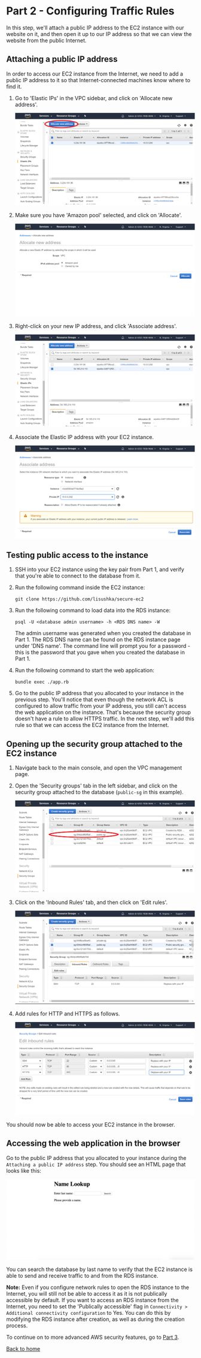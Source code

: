 # Part 2 - Configuring Traffic Rules

In this step, we'll attach a public IP address to the EC2 instance with our website on it, and then open it up to our IP address so that we can view the website from the public Internet.

## Attaching a public IP address

In order to access our EC2 instance from the Internet, we need to add a public IP address to it so that Internet-connected machines know where to find it.

1. Go to 'Elastic IPs' in the VPC sidebar, and click on 'Allocate new address'.

    ![Elastic IP page](images/1-elasticip.png)

1. Make sure you have 'Amazon pool' selected, and click on 'Allocate'.

    ![Allocating Elastic IP](images/2-ipalloc.png)

1. Right-click on your new IP address, and click 'Associate address'.

    ![Associating IP address](images/3-associateip.png)

1. Associate the Elastic IP address with your EC2 instance.

    ![Add IP to instance](images/4-iptoinstance.png)

## Testing public access to the instance

1. SSH into your EC2 instance using the key pair from Part 1, and verify that you're able to connect to the database from it.

1. Run the following command inside the EC2 instance:

    ```
    git clone https://github.com/lisushka/secure-ec2
    ```

1. Run the following command to load data into the RDS instance:

    ```
    psql -U <database admin username> -h <RDS DNS name> -W
    ```

    The admin username was generated when you created the database in Part 1.  The RDS DNS name can be found on the RDS instance page under 'DNS name'.  The command line will prompt you for a password - this is the password that you gave when you created the database in Part 1.

1. Run the following command to start the web application:

    ```
    bundle exec ./app.rb
    ```

1. Go to the public IP address that you allocated to your instance in the previous step.  You'll notice that even though the network ACL is configured to allow traffic from your IP address, you still can't access the web application on the instance.  That's because the security group doesn't have a rule to allow HTTPS traffic.  In the next step, we'll add this rule so that we can access the EC2 instance from the Internet.

## Opening up the security group attached to the EC2 instance

1. Navigate back to the main console, and open the VPC management page.

1. Open the 'Security groups' tab in the left sidebar, and click on the security group attached to the database (`public-sg` in this example).

    ![AWS security groups](images/5-securitygroup.png)

1. Click on the 'Inbound Rules' tab, and then click on 'Edit rules'.

    ![Edit security group](images/6-sgrules.png)

1. Add rules for HTTP and HTTPS as follows.

    ![Add HTTP/S rules](images/7-https.png)

You should now be able to access your EC2 instance in the browser.

## Accessing the web application in the browser

Go to the public IP address that you allocated to your instance during the `Attaching a public IP address` step.  You should see an HTML page that looks like this:

![Bland HTML search page](images/8-html.png)

You can search the database by last name to verify that the EC2 instance is able to send and receive traffic to and from the RDS instance.

**Note:** Even if you configure network rules to open the RDS instance to the Internet, you will still not be able to access it as it is not publically accessible by default.  If you want to access an RDS instance from the Internet, you need to set the 'Publically accessible' flag in `Connectivity > Additional connectivity configuration` to Yes.  You can do this by modifying the RDS instance after creation, as well as during the creation process.

To continue on to more advanced AWS security features, go to [Part 3](../Part3/README.md).

[Back to home](../README.md)